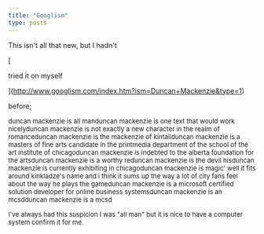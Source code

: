 ```yaml
---
title: "Googlism"
type: posts
---
```

This isn't all that new, but I hadn't

[

tried it on myself

](http://www.googlism.com/index.htm?ism=Duncan+Mackenzie&type=1)

before;

<font size="2">duncan mackenzie is all manduncan mackenzie is one text that would work nicelyduncan mackenzie is not exactly a new character in the realm of romanceduncan mackenzie is the mackenzie of kintailduncan mackenzie is a masters of fine arts candidate in the printmedia department of the school of the art institute of chicagoduncan mackenzie is indebted to the alberta foundation for the artsduncan mackenzie is a worthy reduncan mackenzie is the devil hisduncan mackenzie is currently exhibiting in chicagoduncan mackenzie is magic' well it fits around kinkladze's name and i think it sums up the way a lot of city fans feel about the way he plays the gameduncan mackenzie is a microsoft certified solution developer for online business systemsduncan mackenzie is an mcsdduncan mackenzie is a mcsd

I've always had this suspicion I was "all man" but it is nice to have a computer system confirm it for me.